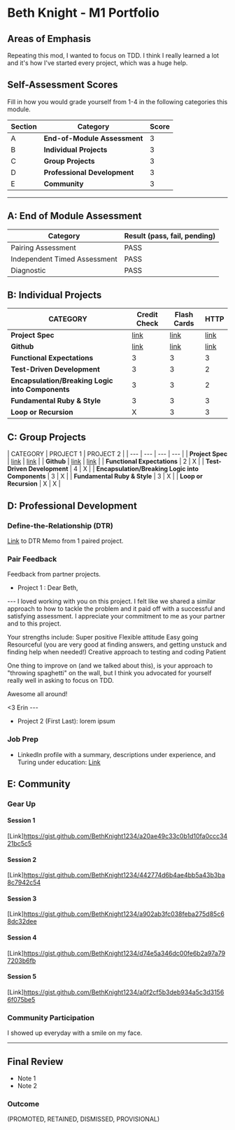 # Beth Knight - M1 Portfolio

## Areas of Emphasis

Repeating this mod, I wanted to focus on TDD. I think I really learned a lot and it's how I've started every project, which was a huge help.

## Self-Assessment Scores

Fill in how you would grade yourself from 1-4 in the following categories this module.

| Section | Category | Score |
| --- | --- | --- |
| A | **End-of-Module Assessment** | 3 |
| B | **Individual Projects** | 3 |
| C | **Group Projects** | 3 |
| D | **Professional Development** | 3 |
| E | **Community** | 3 |

------------------------------------------------

## A: End of Module Assessment

| Category | Result (pass, fail, pending) |
| ----- | --- |
| Pairing Assessment | PASS|
| Independent Timed Assessment | PASS |
| Diagnostic | PASS |


## B: Individual Projects

| CATEGORY | Credit Check | Flash Cards | HTTP |
| - | - | - | - |
| **Project Spec** | [link](http://backend.turing.io/module1/projects/credit_check) | [link](http://backend.turing.io/module1/projects/flashcards) | [link](http://backend.turing.io/module1/projects/http_yeah_you_know_me) |
| **Github** | [link](https://github.com/BethKnight1234/credit_check) | [link](https://github.com/BethKnight1234/flashcards) | [link](https://github.com/BethKnight1234/http_yeah_you_know_me) |
| **Functional Expectations** | 3 | 3 | 3 |
| **Test-Driven Development** | 3 | 3 | 2 |
| **Encapsulation/Breaking Logic into Components** | 3 | 3 | 2 |
| **Fundamental Ruby & Style** | 3 | 3 | 3|
| **Loop or Recursion** | X | 3 | 3 |

## C: Group Projects

| CATEGORY | PROJECT 1 | PROJECT 2 |
| --- | --- | --- | --- |
| **Project Spec** | [link](http://example.com) | [link](http://example.com) |
| **Github** | [link](https://github.com/BethKnight1234/knight_rider) | [link](http://backend.turing.io/module1/projects/night_writer) |
| **Functional Expectations** | 2 | X |
| **Test-Driven Development** | 4 | X |
| **Encapsulation/Breaking Logic into Components** | 3 | X |
| **Fundamental Ruby & Style** | 3 | X |
| **Loop or Recursion** | X | X |


## D: Professional Development

### Define-the-Relationship (DTR)

[Link](https://docs.google.com/document/d/1KNzgio6Uo6xFaOu7YXH-5vs1-RXP_QiA_SMYybsC_mw/edit?ts=58ac8c61) to DTR Memo from 1 paired project.

### Pair Feedback

Feedback from partner projects.

*   Project 1 : Dear Beth,

--- I loved working with you on this project. I felt like we shared a similar approach to how to tackle the problem and it paid off with a successful and satisfying assessment. I appreciate your commitment to me as your partner and to this project.

Your strengths include:
	Super positive
	Flexible attitude
	Easy going
	Resourceful (you are very good at finding answers, and getting unstuck and finding help when needed!)
	Creative approach to testing and coding
	Patient

One thing to improve on (and we talked about this), is your approach to "throwing spaghetti" on the wall, but I think you advocated for yourself really well in asking to focus on TDD.

Awesome all around!

<3 Erin ---

*   Project 2 (First Last): lorem ipsum

### Job Prep

*   LinkedIn profile with a summary, descriptions under experience, and Turing under education: [Link](https://www.linkedin.com/in/beth-knight-aa02abb/)

## E: Community

### Gear Up

#### Session 1
[Link]https://gist.github.com/BethKnight1234/a20ae49c33c0b1d10fa0ccc3421bc5c5

#### Session 2
[Link]https://gist.github.com/BethKnight1234/442774d6b4ae4bb5a43b3ba8c7942c54

#### Session 3

[Link]https://gist.github.com/BethKnight1234/a902ab3fc038feba275d85c68dc32dee

#### Session 4
[Link]https://gist.github.com/BethKnight1234/d74e5a346dc00fe6b2a97a797203b6fb

#### Session 5
[Link]https://gist.github.com/BethKnight1234/a0f2cf5b3deb934a5c3d31566f075be5

### Community Participation

I showed up everyday with a smile on my face.

-------------------------------------------------------------

## Final Review

*   Note 1
*   Note 2

### Outcome

(PROMOTED, RETAINED, DISMISSED, PROVISIONAL)
